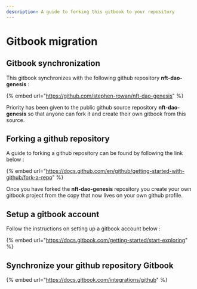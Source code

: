 ```yaml
---
description: A guide to forking this gitbook to your repository
---
```


# Gitbook migration

## Gitbook synchronization

This gitbook synchronizes with the following github repository **nft-dao-genesis** :

{% embed url="https://github.com/stephen-rowan/nft-dao-genesis" %}

Priority has been given to the public github source repository **nft-dao-genesis** so that anyone can fork it and create their own gitbook from this source.

## Forking a github repository

A guide to forking a github repository can be found by following the link below :

{% embed url="https://docs.github.com/en/github/getting-started-with-github/fork-a-repo" %}

Once you have forked the  **nft-dao-genesis** repository you create your own gitbook project from the copy that now lives on your own github profile.

## Setup a gitbook account

Follow the instructions on setting up a gitbook account below :

{% embed url="https://docs.gitbook.com/getting-started/start-exploring" %}

## Synchronize your github repository Gitbook



{% embed url="https://docs.gitbook.com/integrations/github" %}











